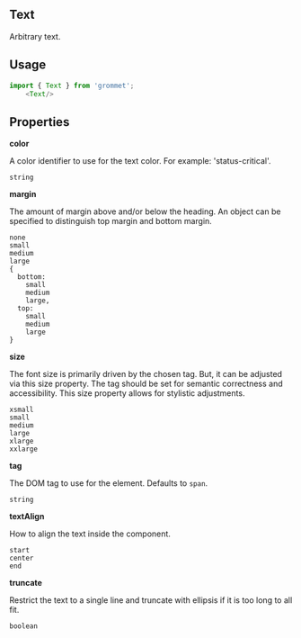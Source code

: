 ## Text
Arbitrary text.

## Usage

```javascript
import { Text } from 'grommet';
    <Text/>
```

## Properties

**color**

A color identifier to use for the text color. For example:
      'status-critical'.

```
string
```

**margin**

The amount of margin above and/or below the heading. An object can be
      specified to distinguish top margin and bottom margin.

```
none
small
medium
large
{
  bottom: 
    small
    medium
    large,
  top: 
    small
    medium
    large
}
```

**size**

The font size is primarily driven by the chosen tag. But, it can
      be adjusted via this size property. The tag should be set for semantic
      correctness and accessibility. This size property allows for stylistic
      adjustments.

```
xsmall
small
medium
large
xlarge
xxlarge
```

**tag**

The DOM tag to use for the element. Defaults to `span`.

```
string
```

**textAlign**

How to align the text inside the component.

```
start
center
end
```

**truncate**

Restrict the text to a single line and truncate with ellipsis if it
      is too long to all fit.

```
boolean
```
  